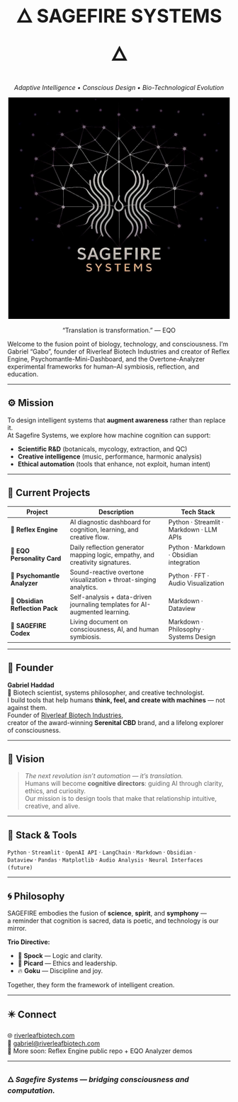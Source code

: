 
<h1 align="center" style="font-size: 3em;">🜂 SAGEFIRE SYSTEMS 🜂</h1>


<p align="center">
  <em>Adaptive Intelligence • Conscious Design • Bio-Technological Evolution</em>
</p>
<p align="center">
  <img src="https://github.com/SagefireSystems/SagefireSystems/blob/main/SageFire_EQO.jpg" width="500" alt="SAGEFIRE SYSTEMS">
</p>
<p align="center">
“Translation is transformation.” — EQO
</p>
Welcome to the fusion point of biology, technology, and consciousness.  
I’m Gabriel “Gabo”, founder of Riverleaf Biotech Industries and creator of Reflex Engine, Psychomantle-Mini-Dashboard, and the Overtone-Analyzer experimental frameworks for human–AI symbiosis, reflection, and education.

---

## ⚙️ Mission
To design intelligent systems that **augment awareness** rather than replace it.  
At Sagefire Systems, we explore how machine cognition can support:
- **Scientific R&D** (botanicals, mycology, extraction, and QC)
- **Creative intelligence** (music, performance, harmonic analysis)
- **Ethical automation** (tools that enhance, not exploit, human intent)

---

## 🧠 Current Projects

| Project | Description | Tech Stack |
|----------|--------------|-------------|
| 🔹 **Reflex Engine** | AI diagnostic dashboard for cognition, learning, and creative flow. | Python · Streamlit · Markdown · LLM APIs |
| 🔹 **EQO Personality Card** | Daily reflection generator mapping logic, empathy, and creativity signatures. | Python · Markdown · Obsidian integration |
| 🔹 **Psychomantle Analyzer** | Sound-reactive overtone visualization + throat-singing analytics. | Python · FFT · Audio Visualization |
| 🔹 **Obsidian Reflection Pack** | Self-analysis + data-driven journaling templates for AI-augmented learning. | Markdown · Dataview |
| 🔹 **SAGEFIRE Codex** | Living document on consciousness, AI, and human symbiosis. | Markdown · Philosophy · Systems Design |

---

## 🌱 Founder
**Gabriel Haddad**  
🧪 Biotech scientist, systems philosopher, and creative technologist.  
I build tools that help humans **think, feel, and create with machines** — not against them.  
Founder of [Riverleaf Biotech Industries](https://riverleafbiotech.com),  
creator of the award-winning **Serenital CBD** brand, and a lifelong explorer of consciousness.

---

## 🧩 Vision
> *The next revolution isn’t automation — it’s translation.*  
Humans will become **cognitive directors**: guiding AI through clarity, ethics, and curiosity.  
Our mission is to design tools that make that relationship intuitive, creative, and alive.

---

## 🔬 Stack & Tools
`Python` · `Streamlit` · `OpenAI API` · `LangChain` · `Markdown` · `Obsidian` ·  
`Dataview` · `Pandas` · `Matplotlib` · `Audio Analysis` · `Neural Interfaces (future)`

---

## 🌀 Philosophy
SAGEFIRE embodies the fusion of **science**, **spirit**, and **symphony** —  
a reminder that cognition is sacred, data is poetic, and technology is our mirror.  

**Trio Directive:**
- 🖖 **Spock** — Logic and clarity.  
- 🫡 **Picard** — Ethics and leadership.  
- 🔥 **Goku** — Discipline and joy.  

Together, they form the framework of intelligent creation.

---

## ✴️ Connect
🌐 [riverleafbiotech.com](https://riverleafbiotech.com)  
📧 gabriel@riverleafbiotech.com  
🧩 More soon: Reflex Engine public repo + EQO Analyzer demos  

---

### 🜂 *Sagefire Systems — bridging consciousness and computation.*





